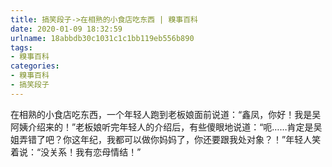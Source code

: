 ```yaml
---
title: 搞笑段子->在相熟的小食店吃东西 | 糗事百科
date: 2020-01-09 18:32:59
urlname: 18abbdb30c1031c1c1bb119eb556b890
tags: 
- 糗事百科
categories:
- 糗事百科
- 搞笑段子
---
```

在相熟的小食店吃东西，一个年轻人跑到老板娘面前说道：“鑫凤，你好！我是吴阿姨介绍来的！”老板娘听完年轻人的介绍后，有些傻眼地说道：“呃……肯定是吴姐弄错了吧？你这年纪，我都可以做你妈妈了，你还要跟我处对象？！”年轻人笑着说：“没关系！我有恋母情结！”


